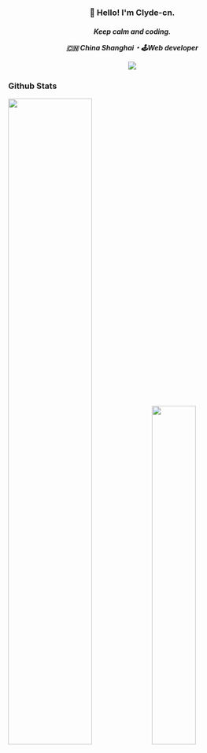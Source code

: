 
<h3 align="center">👋 Hello! I'm Clyde-cn.</h3>
<h5 align="center">Keep calm and coding.</p>
<p align="center">🇨🇳 China Shanghai・🕹Web developer</p>

<p id="baoshuo-age" align="center" style="display: none;"></p>

![](https://komarev.com/ghpvc/?username=clyde-cn&color=dc143c)

### Github Stats

<a href="https://github.com/clyde-cn">
  <img src="https://github-readme-stats.vercel.app/api?username=clyde-cn&show_icons=true&icon_color=805AD5&text_color=718096&bg_color=ffffff&hide_title=true" style="width: 58%; max-width: 58%; min-width: 58%;"><img src="https://github-readme-stats.vercel.app/api/top-langs/?username=clyde-cn&layout=compact&count_private=true&theme=default" style="width: 42%; max-width: 42%; min-width: 42%;">
</a>
